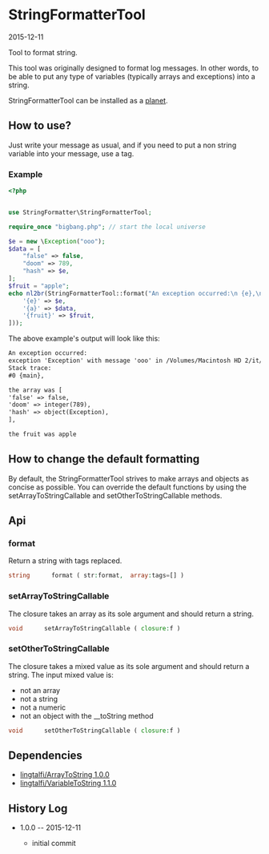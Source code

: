 StringFormatterTool
=====================
2015-12-11


Tool to format string.


This tool was originally designed to format log messages.
In other words, to be able to put any type of variables (typically arrays and exceptions) into a string.


StringFormatterTool can be installed as a [planet](https://github.com/lingtalfi/Observer/blob/master/article/article.planetReference.eng.md).



How to use?
--------------

Just write your message as usual, and if you need to put a non string variable into your message,
use a tag.



### Example


```php
<?php


use StringFormatter\StringFormatterTool;

require_once "bigbang.php"; // start the local universe

$e = new \Exception("ooo");
$data = [
    "false" => false,
    "doom" => 789,
    "hash" => $e,
];
$fruit = "apple";
echo nl2br(StringFormatterTool::format("An exception occurred:\n {e},\n\nthe array was {a},\n\nthe fruit was {fruit}", [
    '{e}' => $e,
    '{a}' => $data,
    '{fruit}' => $fruit,
]));
```

The above example's output will look like this:

```html
An exception occurred:
exception 'Exception' with message 'ooo' in /Volumes/Macintosh HD 2/it/php/projects/universe/www/sandbox-pretest.php:8
Stack trace:
#0 {main},

the array was [
'false' => false,
'doom' => integer(789),
'hash' => object(Exception),
],

the fruit was apple
```






How to change the default formatting
------------------------------------------------

By default, the StringFormatterTool strives to make arrays and objects as concise as possible.
You can override the default functions by using the setArrayToStringCallable and setOtherToStringCallable methods.







Api
------


### format

Return a string with tags replaced.

```php
string      format ( str:format,  array:tags=[] )
```

### setArrayToStringCallable 

The closure takes an array as its sole argument and should return a string. 

```php
void      setArrayToStringCallable ( closure:f )
```


### setOtherToStringCallable 

The closure takes a mixed value as its sole argument and should return a string. 
The input mixed value is:

- not an array
- not a string
- not a numeric
- not an object with the __toString method


```php
void      setOtherToStringCallable ( closure:f )
```

















Dependencies
------------------

- [lingtalfi/ArrayToString 1.0.0](https://github.com/lingtalfi/ArrayToString)
- [lingtalfi/VariableToString 1.1.0](https://github.com/lingtalfi/VariableToString)



History Log
------------------
    
- 1.0.0 -- 2015-12-11

    - initial commit
    
    